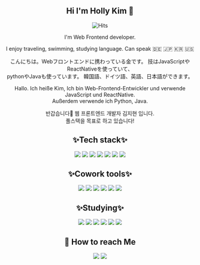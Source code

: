 <div align="center">
  
## Hi I'm Holly Kim 👋 <br>
![Hits](https://hits.seeyoufarm.com/api/count/incr/badge.svg?url=https%3A%2F%2Fgithub.com%2Fkinnatzzang&count_bg=%23FF3399&title_bg=%23FFC0CB&icon=smugmug.svg&icon_color=%23E7E7E7&title=hits&edge_flat=false)<br>
  
  
  
I'm Web Frontend developer.

I enjoy traveling, swimming, studying language.
Can speak 🇩🇪 🇯🇵 🇰🇷 🇺🇸 

こんにちは。Webフロントエンドに携わっている金です。
技はJavaScriptやReactNativeを使っていて、<br>
pythonやJavaも使っています。
韓国語、ドイツ語、英語、日本語ができます。

Hallo.
Ich heiße Kim, Ich bin Web-Frontend-Entwickler und verwende JavaScript und ReactNative.<br>
Außerdem verwende ich Python, Java.<br>

반갑습니다👋 웹 프론트엔드 개발자 김지현 입니다.<br>
풀스택을 목표로 하고 있습니다!


## ✨Tech stack✨
<img src="https://img.shields.io/badge/html5-E34F26?style=flat-square&logo=Html5&logoColor=white"/>
<img src="https://img.shields.io/badge/Spring-6DB33F?style=flat-square&logo=Spring&logoColor=white">
<img src="https://img.shields.io/badge/jquery-0769AD?style=flat-square&logo=jquery&logoColor=white">
<img src="https://img.shields.io/badge/mariaDB-003545?style=flat-square&logo=mariaDB&logoColor=white">
<img src="https://img.shields.io/badge/JAVA-007396?style=flat-square&logo=java&logoColor=white"/>
<img src="https://img.shields.io/badge/Javascript-F7DF1E?style=flat-square&logo=JavaScript&logoColor=black"/>
<img src="https://img.shields.io/badge/CSS3-1572B6?style=flat-square&logo=CSS3&logoColor=white"/>
  
## ✨Cowork tools✨
<img src="https://img.shields.io/badge/github-181717?style=flat-square&logo=github&logoColor=white">
<img src="https://img.shields.io/badge/Visual%20Studio%20Code-007ACC.svg?style=flat-square&logo=Visual%20Studio%20Code&logoColor=white">
<img src="https://img.shields.io/badge/Eclipse%20IDE-2C2255.svg?style=flat-square&logo=Eclipse%20IDE&logoColor=white">
<img src="https://img.shields.io/badge/Figma-F24E1E?style=flat-square&logo=Figma&logoColor=white">
<img src="https://img.shields.io/badge/Tableau-E97627?style=flat-square&logo=Tableau&logoColor=white">
<img src="https://img.shields.io/badge/Anaconda-44A833?style=flat-square&logo=Anaconda&logoColor=white">  

## ✨Studying✨
<img src="https://img.shields.io/badge/React-61DAFB?style=flat-square&logo=React&logoColor=black"/>
<img src="https://img.shields.io/badge/Python-3766AB?style=flat-square&logo=Python&logoColor=white"/>
<img src="https://img.shields.io/badge/Django-092E20?style=flat-square&logo=Django&logoColor=white"/>
<img src="https://img.shields.io/badge/Flask-000000?style=flat-square&logo=Flask&logoColor=white"/>
<img src="https://img.shields.io/badge/Node.js-339933?style=flat-square&logo=Node.js&logoColor=white"/>
<img src="https://img.shields.io/badge/D3.js-F9A03C?style=flat-square&logo=D3.js&logoColor=white"/>
  
## 📧 How to reach Me
<img src="https://img.shields.io/badge/Gmail-d14836?style=flat-square&logo=Gmail&logoColor=white&link=mailto:kinnatzzang@gmail.com"/>
<img src="https://img.shields.io/badge/Naver-03C75A?style=flat-square&logo=Gmail&logoColor=white&link=mailto:shinich13@naver.com"/>  
</div>  
  
